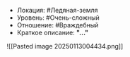 - Локация: #Ледяная-земля
- Уровень: #Очень-сложный
- Отношение: #Враждебный
- Краткое описание: **"..."**

![[Pasted image 20250113004434.png]]


